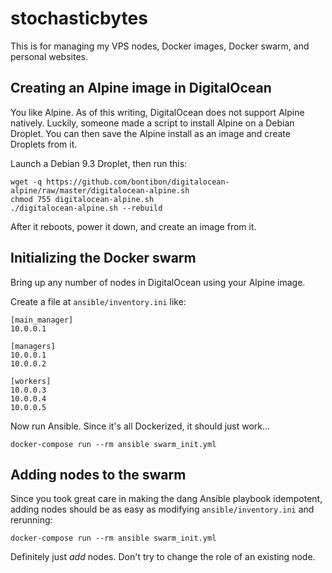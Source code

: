 # stochasticbytes

This is for managing my VPS nodes, Docker images, Docker swarm, and personal websites.

## Creating an Alpine image in DigitalOcean

You like Alpine. As of this writing, DigitalOcean does not support Alpine natively.
Luckily, someone made a script to install Alpine on a Debian Droplet. You can then
save the Alpine install as an image and create Droplets from it.

Launch a Debian 9.3 Droplet, then run this:
```
wget -q https://github.com/bontibon/digitalocean-alpine/raw/master/digitalocean-alpine.sh
chmod 755 digitalocean-alpine.sh
./digitalocean-alpine.sh --rebuild
```

After it reboots, power it down, and create an image from it.

## Initializing the Docker swarm

Bring up any number of nodes in DigitalOcean using your Alpine image.

Create a file at `ansible/inventory.ini` like:
```
[main_manager]
10.0.0.1

[managers]
10.0.0.1
10.0.0.2

[workers]
10.0.0.3
10.0.0.4
10.0.0.5
```

Now run Ansible. Since it's all Dockerized, it should just work...
```
docker-compose run --rm ansible swarm_init.yml
```

## Adding nodes to the swarm

Since you took great care in making the dang Ansible playbook idempotent, adding
nodes should be as easy as modifying `ansible/inventory.ini` and rerunning:
```
docker-compose run --rm ansible swarm_init.yml
```

Definitely just _add_ nodes. Don't try to change the role of an existing node.

